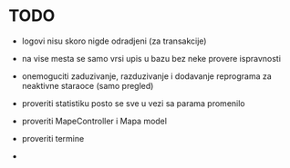 # TODO

- logovi nisu skoro nigde odradjeni (za transakcije)

- na vise mesta se samo vrsi upis u bazu bez neke provere ispravnosti

- onemoguciti zaduzivanje, razduzivanje i dodavanje reprograma za neaktivne staraoce (samo pregled)

- proveriti statistiku posto se sve u vezi sa parama promenilo

- proveriti MapeController i Mapa model

- proveriti termine

- 

